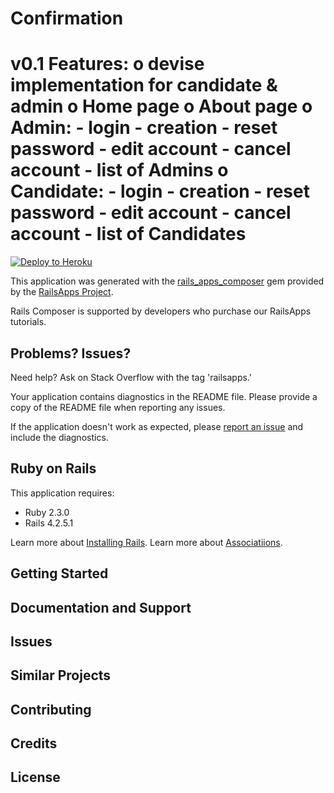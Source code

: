 Confirmation
================
v0.1
Features:
o devise implementation for candidate & admin
o Home page
o About page
o Admin:
    - login
    - creation
    - reset password
    - edit account
    - cancel account
    - list of Admins
o Candidate:
    - login
    - creation
    - reset password
    - edit account
    - cancel account
    - list of Candidates
================

[![Deploy to Heroku](https://www.herokucdn.com/deploy/button.png)](https://heroku.com/deploy)

This application was generated with the [rails_apps_composer](https://github.com/RailsApps/rails_apps_composer) gem
provided by the [RailsApps Project](http://railsapps.github.io/).

Rails Composer is supported by developers who purchase our RailsApps tutorials.

Problems? Issues?
-----------

Need help? Ask on Stack Overflow with the tag 'railsapps.'

Your application contains diagnostics in the README file. Please provide a copy of the README file when reporting any issues.

If the application doesn't work as expected, please [report an issue](https://github.com/RailsApps/rails_apps_composer/issues)
and include the diagnostics.

Ruby on Rails
-------------

This application requires:

- Ruby 2.3.0
- Rails 4.2.5.1

Learn more about [Installing Rails](http://railsapps.github.io/installing-rails.html).
Learn more about [Associatiions](http://guides.rubyonrails.org/association_basics.html).

Getting Started
---------------

Documentation and Support
-------------------------

Issues
-------------

Similar Projects
----------------

Contributing
------------

Credits
-------

License
-------
